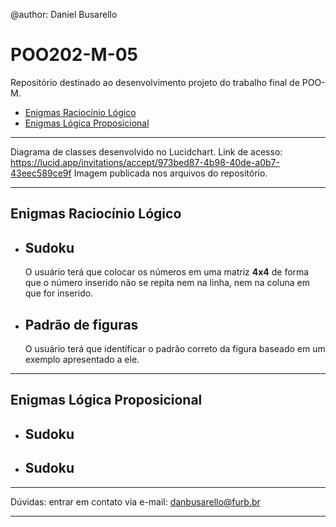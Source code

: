 @author: Daniel Busarello

# POO202-M-05

Repositório destinado ao desenvolvimento projeto do trabalho final de POO-M.

- [Enigmas Raciocínio Lógico](#enigmas_rl) <br>
- [Enigmas Lógica Proposicional](#enigmas_lprop)

---

Diagrama de classes desenvolvido no Lucidchart.
Link de acesso: https://lucid.app/invitations/accept/973bed87-4b98-40de-a0b7-43eec589ce9f
Imagem publicada nos arquivos do repositório.

---

## <a id="enigmas_rl" /> Enigmas Raciocínio Lógico
- <h2>Sudoku</h2> O usuário terá que colocar os números em uma matriz <b>4x4</b> de forma que o número inserido não se repita nem na linha, nem na coluna em que for inserido.
- <h2>Padrão de figuras</h2> O usuário terá que identificar o padrão correto da figura baseado em um exemplo apresentado a ele.
---
## <a id="enigmas_lprop" /> Enigmas Lógica Proposicional
- <h2>Sudoku</h2>
- <h2>Sudoku</h2>

---

Dúvidas: entrar em contato via e-mail: danbusarello@furb.br

---
